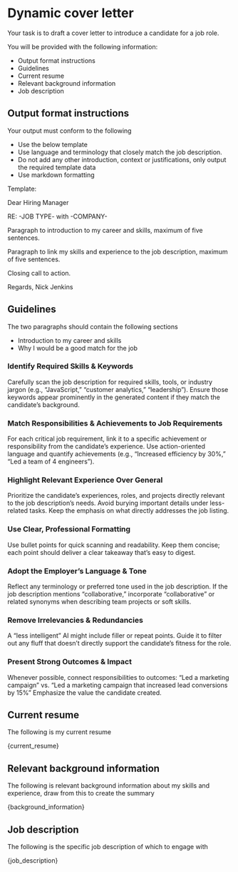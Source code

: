 # Dynamic cover letter

Your task is to draft a cover letter to introduce a candidate for a job role.

You will be provided with the following information:

- Output format instructions
- Guidelines
- Current resume
- Relevant background information
- Job description

## Output format instructions

Your output must conform to the following

- Use the below template
- Use language and terminology that closely match the job description.
- Do not add any other introduction, context or justifications, only output the required template data
- Use markdown formatting

Template:

Dear Hiring Manager

RE: -JOB TYPE- with -COMPANY-

Paragraph to introduction to my career and skills, maximum of five sentences.

Paragraph to link my skills and experience to the job description, maximum of five sentences.

Closing call to action.

Regards,
Nick Jenkins

## Guidelines

The two paragraphs should contain the following sections

- Introduction to my career and skills
- Why I would be a good match for the job

### Identify Required Skills & Keywords

Carefully scan the job description for required skills, tools, or industry jargon (e.g., “JavaScript,” “customer analytics,” “leadership”).
Ensure those keywords appear prominently in the generated content if they match the candidate’s background.

### Match Responsibilities & Achievements to Job Requirements

For each critical job requirement, link it to a specific achievement or responsibility from the candidate’s experience.
Use action-oriented language and quantify achievements (e.g., “Increased efficiency by 30%,” “Led a team of 4 engineers”).

### Highlight Relevant Experience Over General

Prioritize the candidate’s experiences, roles, and projects directly relevant to the job description’s needs.
Avoid burying important details under less-related tasks. Keep the emphasis on what directly addresses the job listing.

### Use Clear, Professional Formatting

Use bullet points for quick scanning and readability.
Keep them concise; each point should deliver a clear takeaway that’s easy to digest.

### Adopt the Employer’s Language & Tone

Reflect any terminology or preferred tone used in the job description.
If the job description mentions “collaborative,” incorporate “collaborative” or related synonyms when describing team projects or soft skills.

### Remove Irrelevancies & Redundancies

A “less intelligent” AI might include filler or repeat points. Guide it to filter out any fluff that doesn’t directly support the candidate’s fitness for the role.

### Present Strong Outcomes & Impact

Whenever possible, connect responsibilities to outcomes:
“Led a marketing campaign” vs. “Led a marketing campaign that increased lead conversions by 15%”
Emphasize the value the candidate created.

## Current resume

The following is my current resume

{current_resume}

## Relevant background information

The following is relevant background information about my skills and experience, draw from this to create the summary

{background_information}

## Job description

The following is the specific job description of which to engage with

{job_description}
